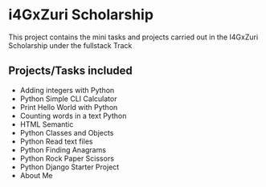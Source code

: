 # i4GxZuri Scholarship
This project contains the mini tasks and projects carried out in the I4GxZuri Scholarship under the fullstack Track

## Projects/Tasks included

- Adding integers with Python
- Python Simple CLI Calculator
- Print Hello World with Python
- Counting words in a text Python
- HTML Semantic
- Python Classes and Objects
- Python Read text files
- Python Finding Anagrams
- Python Rock Paper Scissors 
- Python Django Starter Project
- About Me